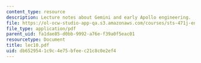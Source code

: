 ```yaml
---
content_type: resource
description: Lecture notes about Gemini and early Apollo engineering.
file: https://ol-ocw-studio-app-qa.s3.amazonaws.com/courses/sts-471j-engineering-apollo-the-moon-project-as-a-complex-system-spring-2007/db6529541c9c4e75bfeec21c8c0e2ef4_lec10.pdf
file_type: application/pdf
parent_uid: fa1dae85-d0bb-9992-a76e-f39a0f5eac01
resourcetype: Document
title: lec10.pdf
uid: db652954-1c9c-4e75-bfee-c21c8c0e2ef4
---
```

